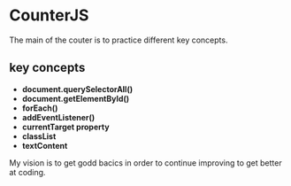 # CounterJS

The main of the couter is to practice different key concepts.

## key concepts

- **document.querySelectorAll()**
- **document.getElementById()**
- **forEach()**
- **addEventListener()**
- **currentTarget property**
- **classList**
- **textContent**

My vision is to get godd bacics in order to continue improving to get better at coding.
